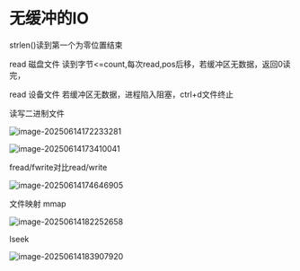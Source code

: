# 无缓冲的IO







strlen()读到第一个为零位置结束

read 磁盘文件 读到字节<=count,每次read,pos后移，若缓冲区无数据，返回0读完，

read 设备文件 若缓冲区无数据，进程陷入阻塞，ctrl+d文件终止

读写二进制文件

![image-20250614172233281](C:\Users\LIYUFENG\AppData\Roaming\Typora\typora-user-images\image-20250614172233281.png)

![image-20250614173410041](C:\Users\LIYUFENG\AppData\Roaming\Typora\typora-user-images\image-20250614173410041.png)

fread/fwrite对比read/write

![image-20250614174646905](C:\Users\LIYUFENG\AppData\Roaming\Typora\typora-user-images\image-20250614174646905.png)

文件映射 mmap

![image-20250614182252658](C:\Users\LIYUFENG\AppData\Roaming\Typora\typora-user-images\image-20250614182252658.png)

lseek

![image-20250614183907920](C:\Users\LIYUFENG\AppData\Roaming\Typora\typora-user-images\image-20250614183907920.png)
